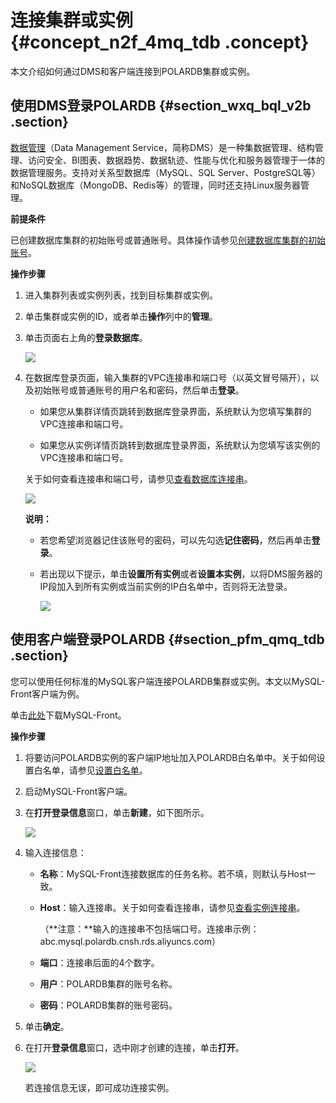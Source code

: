 # 连接集群或实例 {#concept_n2f_4mq_tdb .concept}

本文介绍如何通过DMS和客户端连接到POLARDB集群或实例。

## 使用DMS登录POLARDB {#section_wxq_bql_v2b .section}

[数据管理](https://account.aliyun.com/login/login.htm?oauth_callback=https%3A%2F%2Fdms-rds.aliyun.com)（Data Management Service，简称DMS）是一种集数据管理、结构管理、访问安全、BI图表、数据趋势、数据轨迹、性能与优化和服务器管理于一体的数据管理服务。支持对关系型数据库（MySQL、SQL Server、PostgreSQL等）和NoSQL数据库（MongoDB、Redis等）的管理，同时还支持Linux服务器管理。

**前提条件**

已创建数据库集群的初始账号或普通账号。具体操作请参见[创建数据库集群的初始账号](https://help.aliyun.com/document_detail/68508.html)。

**操作步骤**

1.  进入集群列表或实例列表，找到目标集群或实例。
2.  单击集群或实例的ID，或者单击**操作**列中的**管理**。
3.  单击页面右上角的**登录数据库**。

    ![](http://static-aliyun-doc.oss-cn-hangzhou.aliyuncs.com/assets/img/3019/15347336622084_zh-CN.png)

4.  在数据库登录页面，输入集群的VPC连接串和端口号（以英文冒号隔开），以及初始账号或普通账号的用户名和密码，然后单击**登录**。

    -   如果您从集群详情页跳转到数据库登录界面，系统默认为您填写集群的VPC连接串和端口号。

    -   如果您从实例详情页跳转到数据库登录界面，系统默认为您填写该实例的VPC连接串和端口号。

    关于如何查看连接串和端口号，请参见[查看数据库连接串](https://help.aliyun.com/document_detail/68510.html)。

    ![](http://static-aliyun-doc.oss-cn-hangzhou.aliyuncs.com/assets/img/3019/15347336622085_zh-CN.png)

    **说明：** 

    -   若您希望浏览器记住该账号的密码，可以先勾选**记住密码**，然后再单击**登录**。

    -   若出现以下提示，单击**设置所有实例**或者**设置本实例**，以将DMS服务器的IP段加入到所有实例或当前实例的IP白名单中，否则将无法登录。

        ![](http://static-aliyun-doc.oss-cn-hangzhou.aliyuncs.com/assets/img/3019/15347336622087_zh-CN.png)


## 使用客户端登录POLARDB {#section_pfm_qmq_tdb .section}

您可以使用任何标准的MySQL客户端连接POLARDB集群或实例。本文以MySQL-Front客户端为例。

单击[此处](http://www.mysqlfront.de/)下载MySQL-Front。

**操作步骤**

1.  将要访问POLARDB实例的客户端IP地址加入POLARDB白名单中。关于如何设置白名单，请参见[设置白名单](https://help.aliyun.com/document_detail/68506.html)。
2.  启动MySQL-Front客户端。
3.  在**打开登录信息**窗口，单击**新建**，如下图所示。

    ![](http://static-aliyun-doc.oss-cn-hangzhou.aliyuncs.com/assets/img/3020/15347336622088_zh-CN.png)

4.  输入连接信息：
    -   **名称**：MySQL-Front连接数据库的任务名称。若不填，则默认与Host一致。

    -   **Host**：输入连接串。关于如何查看连接串，请参见[查看实例连接串](cn.zh-CN/快速入门/连接集群或实例/查看连接地址.md)。

        （**注意：**输入的连接串不包括端口号。连接串示例：abc.mysql.polardb.cnsh.rds.aliyuncs.com）

    -   **端口**：连接串后面的4个数字。

    -   **用户**：POLARDB集群的账号名称。

    -   **密码**：POLARDB集群的账号密码。

5.  单击**确定**。
6.  在打开**登录信息**窗口，选中刚才创建的连接，单击**打开**。

    ![](http://static-aliyun-doc.oss-cn-hangzhou.aliyuncs.com/assets/img/3020/15347336622090_zh-CN.png)

    若连接信息无误，即可成功连接实例。


